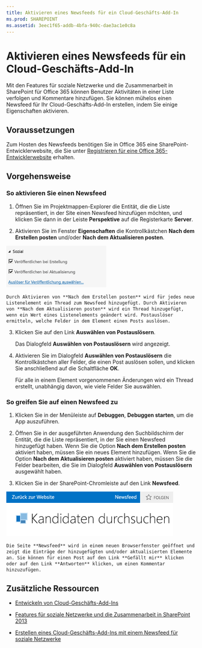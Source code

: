 ```yaml
---
title: Aktivieren eines Newsfeeds für ein Cloud-Geschäfts-Add-In
ms.prod: SHAREPOINT
ms.assetid: 3eec1f65-addb-4bfa-940c-dae3ac1e0c8a
---
```



# Aktivieren eines Newsfeeds für ein Cloud-Geschäfts-Add-In
Mit den Features für soziale Netzwerke und die Zusammenarbeit in SharePoint für Office 365 können Benutzer Aktivitäten in einer Liste verfolgen und Kommentare hinzufügen. Sie können mühelos einen Newsfeed für Ihr Cloud-Geschäfts-Add-In erstellen, indem Sie einige Eigenschaften aktivieren.
## Voraussetzungen

Zum Hosten des Newsfeeds benötigen Sie in Office 365 eine SharePoint-Entwicklerwebsite, die Sie unter  [Registrieren für eine Office 365-Entwicklerwebsite](http://go.microsoft.com/fwlink/?LinkId=263490) erhalten.




## Vorgehensweise


### So aktivieren Sie einen Newsfeed


1. Öffnen Sie im Projektmappen-Explorer die Entität, die die Liste repräsentiert, in der Site einen Newsfeed hinzufügen möchten, und klicken Sie dann in der Leiste **Perspektive** auf die Registerkarte **Server**.


2. Aktivieren Sie im Fenster **Eigenschaften** die Kontrollkästchen **Nach dem Erstellen posten** und/oder **Nach dem Aktualisieren posten**.

![Eigenschaften für soziales Netzwerk](images/CBAsocial.PNG)


    Durch Aktivieren von **Nach dem Erstellen posten** wird für jedes neue Listenelement ein Thread zum Newsfeed hinzugefügt. Durch Aktivieren von **Nach dem Aktualisieren posten** wird ein Thread hinzugefügt, wenn ein Wert eines Listenelements geändert wird. Postauslöser ermitteln, welche Felder in dem Element einen Posts auslösen.


3. Klicken Sie auf den Link **Auswählen von Postauslösern**.

    Das Dialogfeld **Auswählen von Postauslösern** wird angezeigt.


4. Aktivieren Sie im Dialogfeld **Auswählen von Postauslösern** die Kontrollkästchen aller Felder, die einen Post auslösen sollen, und klicken Sie anschließend auf die Schaltfläche **OK**.

    Für alle in einem Element vorgenommenen Änderungen wird ein Thread erstellt, unabhängig davon, wie viele Felder Sie auswählen.



### So greifen Sie auf einen Newsfeed zu


1. Klicken Sie in der Menüleiste auf **Debuggen**, **Debuggen starten**, um die App auszuführen.


2. Öffnen Sie in der ausgeführten Anwendung den Suchbildschirm der Entität, die die Liste repräsentiert, in der Sie einen Newsfeed hinzugefügt haben. Wenn Sie die Option **Nach dem Erstellen posten** aktiviert haben, müssen Sie ein neues Element hinzufügen. Wenn Sie die Option **Nach dem Aktualisieren posten** aktiviert haben, müssen Sie die Felder bearbeiten, die Sie im Dialogfeld **Auswählen von Postauslösern** ausgewählt haben.


3. Klicken Sie in der SharePoint-Chromleiste auf den Link **Newsfeed**.

![Die SharePoint-Chromleiste](images/CBAnewsfeed.PNG)


    Die Seite **Newsfeed** wird in einem neuen Browserfenster geöffnet und zeigt die Einträge der hinzugefügten und/oder aktualisierten Elemente an. Sie können für einen Post auf den Link **Gefällt mir** klicken oder auf den Link **Antworten** klicken, um einen Kommentar hinzuzufügen.



## Zusätzliche Ressourcen
<a name="bk_addresources"> </a>


-  [Entwickeln von Cloud-Geschäfts-Add-Ins](develop-cloud-business-add-ins.md)


-  [Features für soziale Netzwerke und die Zusammenarbeit in SharePoint 2013](http://msdn.microsoft.com/de-de/library/office/jj163280.aspx)


-  [Erstellen eines Cloud-Geschäfts-Add-Ins mit einem Newsfeed für soziale Netzwerke](create-a-cloud-business-add-in-with-a-social-newsfeed.md)



